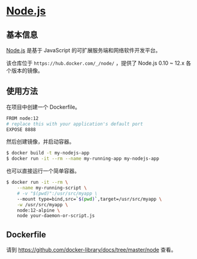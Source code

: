 # [Node.js](https://hub.docker.com/_/node/)

## 基本信息

[Node.js](https://en.wikipedia.org/wiki/Node.js) 是基于 JavaScript 的可扩展服务端和网络软件开发平台。

该仓库位于 `https://hub.docker.com/_/node/` ，提供了 Node.js 0.10 ~ 12.x 各个版本的镜像。

## 使用方法

在项目中创建一个 Dockerfile。

```bash
FROM node:12
# replace this with your application's default port
EXPOSE 8888
```

然后创建镜像，并启动容器。

```bash
$ docker build -t my-nodejs-app
$ docker run -it --rm --name my-running-app my-nodejs-app
```

也可以直接运行一个简单容器。

```bash
$ docker run -it --rm \
    --name my-running-script \
    # -v "$(pwd)":/usr/src/myapp \
    --mount type=bind,src=`$(pwd)`,target=/usr/src/myapp \
    -w /usr/src/myapp \
    node:12-alpine \
    node your-daemon-or-script.js
```

## Dockerfile

请到 https://github.com/docker-library/docs/tree/master/node 查看。
